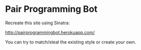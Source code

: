 # Pair Programming Bot

Recreate this site using Sinatra:

http://pairprogrammingbot.herokuapp.com/

You can try to match/steal the existing style or create your own.
